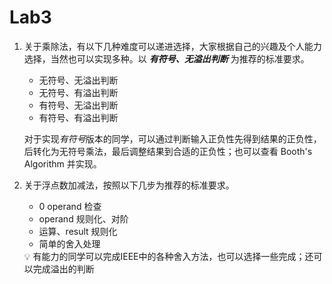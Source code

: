 # Lab3

1. 关于乘除法，有以下几种难度可以递进选择，大家根据自己的兴趣及个人能力选择，当然也可以实现多种。以 ***有符号、无溢出判断*** 为推荐的标准要求。

   - 无符号、无溢出判断
   - 无符号、有溢出判断
   - 有符号、无溢出判断
   - 有符号、有溢出判断

   对于实现*有符号*版本的同学，可以通过判断输入正负性先得到结果的正负性，后转化为无符号乘法，最后调整结果到合适的正负性；也可以查看 Booth's Algorithm 并实现。

   

2. 关于浮点数加减法，按照以下几步为推荐的标准要求。

   - 0 operand 检查
   - operand 规则化、对阶
   - 运算、result 规则化
   - 简单的舍入处理

   <aside> 💡 有能力的同学可以完成IEEE中的各种舍入方法，也可以选择一些完成；还可以完成溢出的判断 </aside>

   